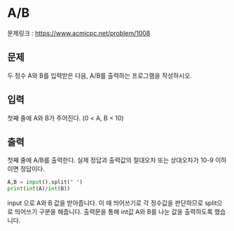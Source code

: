 # A/B

문제링크 : https://www.acmicpc.net/problem/1008

## 문제

두 정수 A와 B를 입력받은 다음, A/B를 출력하는 프로그램을 작성하시오.

## 입력

첫째 줄에 A와 B가 주어진다. (0 < A, B < 10)

## 출력 

첫째 줄에 A/B를 출력한다. 실제 정답과 출력값의 절대오차 또는 상대오차가 10-9 이하이면 정답이다.

```python
A,B = input().split(" ")
print(int(A)/int(B))
```

input 으로 A와 B 값을 받아줍니다. 이 때 띄어쓰기로 각 정수값을 판단하므로 split으로 띄어쓰기 구분을 해줍니다.
출력문을 통해 int값 A와 B를 나눈 값을 출력하도록 했습니다.